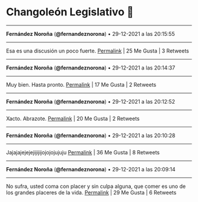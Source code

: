 # Changoleón Legislativo 🙈
*****
**Fernández Noroña** (**@fernandeznorona**) • 29-12-2021 a las 20:15:55
*****
Esa es una discusión un poco fuerte.
[Permalink](https://twitter.com/fernandeznorona/status/1476406671517835265) | 25 Me Gusta | 3 Retweets
*****
**Fernández Noroña** (**@fernandeznorona**) • 29-12-2021 a las 20:14:37
*****
Muy bien. Hasta pronto.
[Permalink](https://twitter.com/fernandeznorona/status/1476406346375438343) | 17 Me Gusta | 2 Retweets
*****
**Fernández Noroña** (**@fernandeznorona**) • 29-12-2021 a las 20:12:52
*****
Xacto. Abrazote.
[Permalink](https://twitter.com/fernandeznorona/status/1476405902173523973) | 20 Me Gusta | 2 Retweets
*****
**Fernández Noroña** (**@fernandeznorona**) • 29-12-2021 a las 20:10:28
*****
Jajajajejejejijijijojojojujuju
[Permalink](https://twitter.com/fernandeznorona/status/1476405299913400324) | 36 Me Gusta | 8 Retweets
*****
**Fernández Noroña** (**@fernandeznorona**) • 29-12-2021 a las 20:09:14
*****
No sufra, usted coma con placer y sin culpa alguna, que comer es uno de los grandes placeres de la vida.
[Permalink](https://twitter.com/fernandeznorona/status/1476404990549934081) | 29 Me Gusta | 6 Retweets
